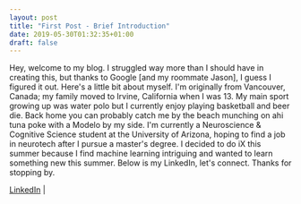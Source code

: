 ```yaml
---
layout: post
title: "First Post - Brief Introduction"
date: 2019-05-30T01:32:35+01:00
draft: false
---
```


 Hey, welcome to my blog. I struggled way more than I should have in creating this, but thanks to Google [and my roommate Jason], I guess I figured it out. Here's a little bit about myself. I'm originally from Vancouver, Canada; my family moved to Irvine, California when I was 13. My main sport growing up was water polo but I currently enjoy playing basketball and beer die. Back home you can probably catch me by the beach munching on ahi tuna poke with a Modelo by my side. I'm currently a Neuroscience & Cognitive Science student at the University of Arizona, hoping to find a job in neurotech after I pursue a master's degree. I decided to do iX this summer because I find machine learning intriguing and wanted to learn something new this summer. Below is my LinkedIn, let's connect. Thanks for stopping by.

[LinkedIn](https://www.linkedin.com/in/aria-dadmand-758855187/) |
